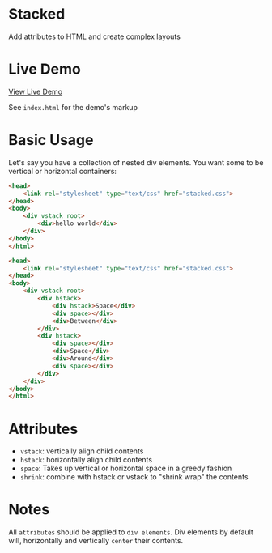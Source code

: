 # Stacked

Add attributes to HTML and create complex layouts

# Live Demo

[View Live Demo](https://regularmemory.blog/Stacked/)

See `index.html` for the demo's markup

# Basic Usage

Let's say you have a collection of nested div elements. You want some to be vertical or horizontal containers:

```html
<head>
    <link rel="stylesheet" type="text/css" href="stacked.css">
</head>
<body>
    <div vstack root>
        <div>hello world</div>
    </div>
</body>
</html>
```

```html
<head>
    <link rel="stylesheet" type="text/css" href="stacked.css">
</head>
<body>
    <div vstack root>
        <div hstack>
            <div hstack>Space</div>
            <div space></div>
            <div>Between</div>
        </div>
        <div hstack>
            <div space></div>
            <div>Space</div>            
            <div>Around</div>
            <div space></div>
        </div>        
    </div>
</body>
</html>
```

# Attributes

- `vstack`: vertically align child contents
- `hstack`: horizontally align child contents
- `space`: Takes up vertical or horizontal space in a greedy fashion
- `shrink`: combine with hstack or vstack to "shrink wrap" the contents

# Notes

All `attributes` should be applied to `div elements`. Div elements by default will, horizontally and vertically `center` their contents.
